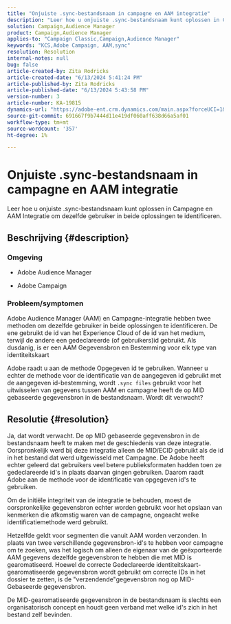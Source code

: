 ```yaml
---
title: "Onjuiste .sync-bestandsnaam in campagne en AAM integratie"
description: "Leer hoe u onjuiste .sync-bestandsnaam kunt oplossen in Campagne en AAM integratie om dezelfde gebruiker in beide oplossingen te identificeren."
solution: Campaign,Audience Manager
product: Campaign,Audience Manager
applies-to: "Campaign Classic,Campaign,Audience Manager"
keywords: "KCS,Adobe Campaign, AAM,sync"
resolution: Resolution
internal-notes: null
bug: false
article-created-by: Zita Rodricks
article-created-date: "6/13/2024 5:41:24 PM"
article-published-by: Zita Rodricks
article-published-date: "6/13/2024 5:43:58 PM"
version-number: 3
article-number: KA-19815
dynamics-url: "https://adobe-ent.crm.dynamics.com/main.aspx?forceUCI=1&pagetype=entityrecord&etn=knowledgearticle&id=a9636325-ac29-ef11-840a-002248084fbb"
source-git-commit: 691667f9b7444d11e419df060aff638d66a5af01
workflow-type: tm+mt
source-wordcount: '357'
ht-degree: 1%

---
```


# Onjuiste .sync-bestandsnaam in campagne en AAM integratie


Leer hoe u onjuiste .sync-bestandsnaam kunt oplossen in Campagne en AAM Integratie om dezelfde gebruiker in beide oplossingen te identificeren.

## Beschrijving {#description}


### <b>Omgeving</b>

- Adobe Audience Manager

- Adobe Campaign

### <b>Probleem/symptomen</b>

Adobe Audience Manager (AAM) en Campagne-integratie hebben twee methoden om dezelfde gebruiker in beide oplossingen te identificeren. De ene gebruikt de id van het Experience Cloud of de id van het medium, terwijl de andere een gedeclareerde (of gebruikers)id gebruikt. Als dusdanig, is er een AAM Gegevensbron en Bestemming voor elk type van identiteitskaart

Adobe raadt u aan de methode Opgegeven id te gebruiken. Wanneer u echter de methode voor de identificatie van de aangegeven id gebruikt met de aangegeven id-bestemming, wordt `.sync files` gebruikt voor het uitwisselen van gegevens tussen AAM en campagne heeft de op MID gebaseerde gegevensbron in de bestandsnaam. Wordt dit verwacht?


## Resolutie {#resolution}


Ja, dat wordt verwacht. De op MID gebaseerde gegevensbron in de bestandsnaam heeft te maken met de geschiedenis van deze integratie. Oorspronkelijk werd bij deze integratie alleen de MID/ECID gebruikt als de id in het bestand dat werd uitgewisseld met Campagne. De Adobe heeft echter geleerd dat gebruikers veel betere publieksformaten hadden toen ze gedeclareerde id&#39;s in plaats daarvan gingen gebruiken. Daarom raadt Adobe aan de methode voor de identificatie van opgegeven id&#39;s te gebruiken.

Om de initiële integriteit van de integratie te behouden, moest de oorspronkelijke gegevensbron echter worden gebruikt voor het opslaan van kenmerken die afkomstig waren van de campagne, ongeacht welke identificatiemethode werd gebruikt.

Hetzelfde geldt voor segmenten die vanuit AAM worden verzonden. In plaats van twee verschillende gegevensbron-id&#39;s te hebben voor campagne om te zoeken, was het logisch om alleen de eigenaar van de geëxporteerde AAM gegevens dezelfde gegevensbron te hebben die met MID is gearomatiseerd. Hoewel de correcte Gedeclareerde identiteitskaart-gearomatiseerde gegevensbron wordt gebruikt om correcte IDs in het dossier te zetten, is de &quot;verzendende&quot;gegevensbron nog op MID-Gebaseerde gegevensbron.

De MID-gearomatiseerde gegevensbron in de bestandsnaam is slechts een organisatorisch concept en houdt geen verband met welke id&#39;s zich in het bestand zelf bevinden.
